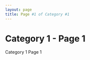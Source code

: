 ```yaml
---
layout: page
title: Page #1 of Category #1
---
```


Category 1 - Page 1
===================

Category 1 Page 1
